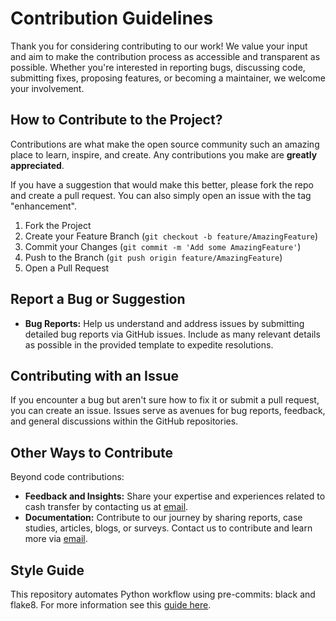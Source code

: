 # Contribution Guidelines

Thank you for considering contributing to our work! We value your input and aim to make the contribution process as accessible and transparent as possible. Whether you're interested in reporting bugs, discussing code, submitting fixes, proposing features, or becoming a maintainer, we welcome your involvement.

## How to Contribute to the Project?
Contributions are what make the open source community such an amazing place to learn, inspire, and create. Any contributions you make are **greatly appreciated**.

If you have a suggestion that would make this better, please fork the repo and create a pull request. You can also simply open an issue with the tag "enhancement".

1. Fork the Project
2. Create your Feature Branch (`git checkout -b feature/AmazingFeature`)
3. Commit your Changes (`git commit -m 'Add some AmazingFeature'`)
4. Push to the Branch (`git push origin feature/AmazingFeature`)
5. Open a Pull Request

## Report a Bug or Suggestion

- **Bug Reports:** Help us understand and address issues by submitting detailed bug reports via GitHub issues. Include as many relevant details as possible in the provided template to expedite resolutions.

## Contributing with an Issue

If you encounter a bug but aren't sure how to fix it or submit a pull request, you can create an issue. Issues serve as avenues for bug reports, feedback, and general discussions within the GitHub repositories.

## Other Ways to Contribute

Beyond code contributions:

- **Feedback and Insights:** Share your expertise and experiences related to cash transfer by contacting us at [email](mailto:tisabelle@worldbank.org).
- **Documentation:** Contribute to our journey by sharing reports, case studies, articles, blogs, or surveys. Contact us to contribute and learn more via [email](mailto:tisabelle@worldbank.org).

## Style Guide

This repository automates Python workflow using pre-commits: black and flake8. For more information see this [guide here](https://ljvmiranda921.github.io/notebook/2018/06/21/precommits-using-black-and-flake8/).